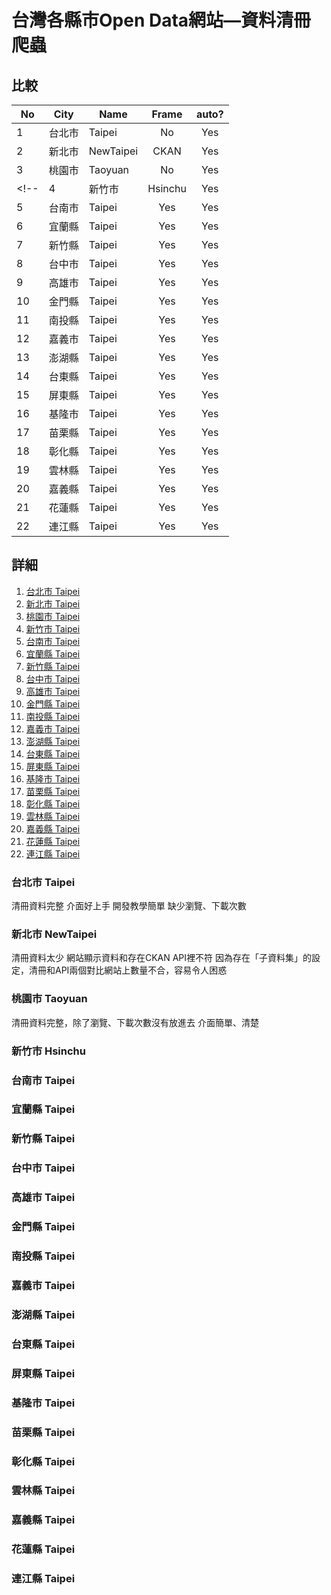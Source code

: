 # 台灣各縣市Open Data網站—資料清冊爬蟲

## 比較
| No | City   | Name            | Frame   | auto?     |
|----|--------|-----------------|:--------:|:--------:|
| 1  | 台北市  | Taipei          | No       | Yes      |
| 2  | 新北市  | NewTaipei       | CKAN     | Yes      |
| 3  | 桃園市  | Taoyuan          | No       | Yes      |
<!-- | 4  | 新竹市  | Hsinchu          | Yes      | Yes      |
| 5  | 台南市  | Taipei          | Yes      | Yes      |
| 6  | 宜蘭縣  | Taipei          | Yes      | Yes      |
| 7  | 新竹縣  | Taipei          | Yes      | Yes      |
| 8  | 台中市  | Taipei          | Yes      | Yes      |
| 9  | 高雄市  | Taipei          | Yes      | Yes      |
| 10 | 金門縣  | Taipei          | Yes      | Yes      |
| 11 | 南投縣  | Taipei          | Yes      | Yes      |
| 12 | 嘉義市  | Taipei          | Yes      | Yes      |
| 13 | 澎湖縣  | Taipei          | Yes      | Yes      |
| 14 | 台東縣  | Taipei          | Yes      | Yes      |
| 15 | 屏東縣  | Taipei          | Yes      | Yes      |
| 16 | 基隆市  | Taipei          | Yes      | Yes      |
| 17 | 苗栗縣  | Taipei          | Yes      | Yes      |
| 18 | 彰化縣  | Taipei          | Yes      | Yes      |
| 19 | 雲林縣  | Taipei          | Yes      | Yes      |
| 20 | 嘉義縣  | Taipei          | Yes      | Yes      |
| 21 | 花蓮縣  | Taipei          | Yes      | Yes      |
| 22 | 連江縣  | Taipei          | Yes      | Yes      | -->

## 詳細
1.  [台北市 Taipei](#台北市-taipei)
2.  [新北市 Taipei](#新北市-newtaipei)
3.  [桃園市 Taipei](#桃園市-taoyuan)
4.  [新竹市 Taipei](#新竹市-taipei)
5.  [台南市 Taipei](#台南市-taipei)
6.  [宜蘭縣 Taipei](#宜蘭縣-taipei)
7.  [新竹縣 Taipei](#新竹縣-taipei)
8.  [台中市 Taipei](#台中市-taipei)
9.  [高雄市 Taipei](#高雄市-taipei)
10. [金門縣 Taipei](#金門縣-taipei)
11. [南投縣 Taipei](#南投縣-taipei)
12. [嘉義市 Taipei](#嘉義市-taipei)
13. [澎湖縣 Taipei](#澎湖縣-taipei)
14. [台東縣 Taipei](#台東縣-taipei)
15. [屏東縣 Taipei](#屏東縣-taipei)
16. [基隆市 Taipei](#基隆市-taipei)
17. [苗栗縣 Taipei](#苗栗縣-taipei)
18. [彰化縣 Taipei](#彰化縣-taipei)
19. [雲林縣 Taipei](#雲林縣-taipei)
20. [嘉義縣 Taipei](#嘉義縣-taipei)
21. [花蓮縣 Taipei](#花蓮縣-taipei)
22. [連江縣 Taipei](#連江縣-taipei)

### 台北市 Taipei
清冊資料完整
介面好上手 開發教學簡單
缺少瀏覽、下載次數

### 新北市 NewTaipei
清冊資料太少
網站顯示資料和存在CKAN API裡不符
因為存在「子資料集」的設定，清冊和API兩個對比網站上數量不合，容易令人困惑

### 桃園市 Taoyuan
清冊資料完整，除了瀏覽、下載次數沒有放進去
介面簡單、清楚

### 新竹市 Hsinchu

### 台南市 Taipei
### 宜蘭縣 Taipei
### 新竹縣 Taipei
### 台中市 Taipei
### 高雄市 Taipei
### 金門縣 Taipei
### 南投縣 Taipei
### 嘉義市 Taipei
### 澎湖縣 Taipei
### 台東縣 Taipei
### 屏東縣 Taipei
### 基隆市 Taipei
### 苗栗縣 Taipei
### 彰化縣 Taipei
### 雲林縣 Taipei
### 嘉義縣 Taipei
### 花蓮縣 Taipei
### 連江縣 Taipei
